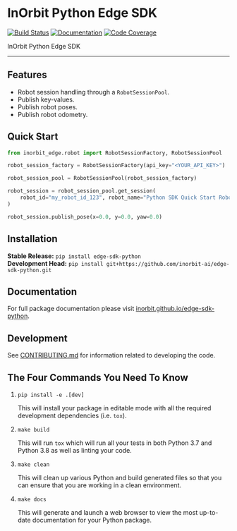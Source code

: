 # InOrbit Python Edge SDK

[![Build Status](https://github.com/inorbit-ai/edge-sdk-python/workflows/Build%20Main/badge.svg)](https://github.com/inorbit-ai/edge-sdk-python/actions)
[![Documentation](https://github.com/inorbit-ai/edge-sdk-python/workflows/Documentation/badge.svg)](https://inorbit.github.io/edge-sdk-python/)
[![Code Coverage](https://codecov.io/gh/inorbit/edge-sdk-python/branch/main/graph/badge.svg)](https://codecov.io/gh/inorbit/edge-sdk-python)

InOrbit Python Edge SDK

---

## Features

- Robot session handling through a `RobotSessionPool`.
- Publish key-values.
- Publish robot poses.
- Publish robot odometry.

## Quick Start

```python
from inorbit_edge.robot import RobotSessionFactory, RobotSessionPool

robot_session_factory = RobotSessionFactory(api_key="<YOUR_API_KEY>")

robot_session_pool = RobotSessionPool(robot_session_factory)

robot_session = robot_session_pool.get_session(
    robot_id="my_robot_id_123", robot_name="Python SDK Quick Start Robot"
)

robot_session.publish_pose(x=0.0, y=0.0, yaw=0.0)
```

## Installation

**Stable Release:** `pip install edge-sdk-python`<br>
**Development Head:** `pip install git+https://github.com/inorbit-ai/edge-sdk-python.git`

## Documentation

For full package documentation please visit [inorbit.github.io/edge-sdk-python](https://inorbit.github.io/edge-sdk-python).

## Development

See [CONTRIBUTING.md](CONTRIBUTING.md) for information related to developing the code.

## The Four Commands You Need To Know

1. `pip install -e .[dev]`

    This will install your package in editable mode with all the required development
    dependencies (i.e. `tox`).

2. `make build`

    This will run `tox` which will run all your tests in both Python 3.7
    and Python 3.8 as well as linting your code.

3. `make clean`

    This will clean up various Python and build generated files so that you can ensure
    that you are working in a clean environment.

4. `make docs`

    This will generate and launch a web browser to view the most up-to-date
    documentation for your Python package.

